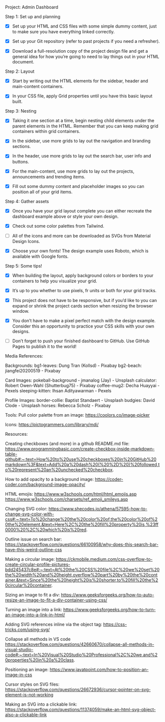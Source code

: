 Project: Admin Dashboard


Step 1: Set up and planning

- [x] Set up your HTML and CSS files with some simple dummy content, just to make sure you have everything linked correctly.
- [x] Set up your Git repository (refer to past projects if you need a refresher).
- [x] Download a full-resolution copy of the project design file and get a general idea for how you’re going to need to lay things out in your HTML document.


Step 2: Layout

- [x] Start by writing out the HTML elements for the sidebar, header and main-content containers.
- [x] In your CSS file, apply Grid properties until you have this basic layout built.


Step 3: Nesting

- [x] Taking it one section at a time, begin nesting child elements under the parent elements in the HTML. Remember that you can keep making grid containers within grid containers.
- [x] In the sidebar, use more grids to lay out the navigation and branding sections.
- [x] In the header, use more grids to lay out the search bar, user info and buttons.
- [x] For the main-content, use more grids to lay out the projects, announcements and trending items.
- [x] Fill out some dummy content and placeholder images so you can position all of your grid items.


Step 4: Gather assets

- [x] Once you have your grid layout complete you can either recreate the dashboard example above or style your own design.
- [x] Check out some color palettes from Tailwind.
- [ ] All of the icons and more can be downloaded as SVGs from Material Design Icons.
- [x] Choose your own fonts! The design example uses Roboto, which is available with Google fonts.


Step 5: Some tips!

- [x] When building the layout, apply background colors or borders to your containers to help you visualize your grid.
- [x] It’s up to you whether to use pixels, fr units or both for your grid tracks.
- [x] This project does not have to be responsive, but if you’d like to you can expand or shrink the project cards section when resizing the browser window.
- [x] You don’t have to make a pixel perfect match with the design example. Consider this an opportunity to practice your CSS skills with your own designs.
- [ ] Don’t forget to push your finished dashboard to GitHub. Use GitHub Pages to publish it to the world!


Media References:

Backgrounds:
bg1-leaves: Dung Tran (Kollsd) - Pixabay
bg2-beach: jiangfei20200519 - Pixabay

Card Images:
pokeball-background - jmanalog (Jay) - Unsplash
calculator: Robert Owen-Wahl (Shutterbug75) - Pixabay
coffee-mug2: Decha Huayyai - Pexels
sleeping-kitten: Ihsan Adityawarman - Pexels

Profile Images:
border-collie: Baptist Standaert - Unsplash
budgies: David Clode - Unsplash
horses: Rebecca Scholz - Pixabay


Tools:
Pull color palette from an image: https://coolors.co/image-picker

Icons:
https://pictogrammers.com/library/mdi/



Resources: 

Creating checkboxes (and more) in a github README.md file:
https://www.programmingbasic.com/create-checkbox-inside-markdown-table-github#:~:text=How%20to%20use%20checkboxes%20in%20GitHub%20markdown%3F&text=Add%20a%20dash%20(%20%2D%20)%20followed,to%20represent%20an%20unchecked%20checkbox.

How to add opacity to a background image:
https://coder-coder.com/background-image-opacity/

HTML emojis:
https://www.w3schools.com/html/html_emojis.asp
https://www.w3schools.com/charsets/ref_emoji_smileys.asp

Changing SVG color:
https://www.shecodes.io/athena/57595-how-to-change-svg-color-with-css#:~:text=To%20change%20the%20color%20of,the%20color%20of%20the%20element.&text=Here%2C%20the%20fill%20property%20is,%23ff0000%20%2C%20which%20is%20red.

Outline issue on search bar:
https://stackoverflow.com/questions/66100958/why-does-this-search-bar-have-this-weird-outline-css

Making a circular image:
https://ckmobile.medium.com/css-overflow-to-create-circular-profile-pictures-bdd245437c8e#:~:text=At%20the%20CSS%20file%2C%20we%20set%20the%20width%20and%20height,overflow%20part%20by%20the%20container.&text=Since%20the%20height%20is%20shorter,to%20fill%20the%20circular%20container.

Sizing an image to fit a div:
https://www.geeksforgeeks.org/how-to-auto-resize-an-image-to-fit-a-div-container-using-css/

Turning an image into a link:
https://www.geeksforgeeks.org/how-to-turn-an-image-into-a-link-in-html/


Adding SVG references inline via the object tag:
https://css-tricks.com/using-svg/

Collapse all methods in VS code
https://stackoverflow.com/questions/42660670/collapse-all-methods-in-visual-studio-code#:~:text=In%20Visual%20Studio%20Professional%2C%20we,and%20properties%20in%20a%20class.

Positioning an image:
https://www.javatpoint.com/how-to-position-an-image-in-css

Cursor styles on SVG files:
https://stackoverflow.com/questions/26672936/cursor-pointer-on-svg-element-is-not-working

Making an SVG into a clickable link:
https://stackoverflow.com/questions/11374059/make-an-html-svg-object-also-a-clickable-link
